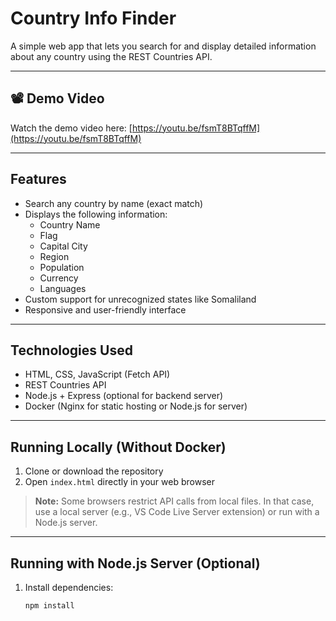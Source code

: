  # Country Info Finder

A simple web app that lets you search for and display detailed information about any country using the REST Countries API.

---

## 📽️ Demo Video

Watch the demo video here: [https://youtu.be/fsmT8BTqffM](https://youtu.be/fsmT8BTqffM)

---

## Features

- Search any country by name (exact match)
- Displays the following information:
  - Country Name
  - Flag
  - Capital City
  - Region
  - Population
  - Currency
  - Languages
- Custom support for unrecognized states like Somaliland
- Responsive and user-friendly interface

---

## Technologies Used

- HTML, CSS, JavaScript (Fetch API)
- REST Countries API
- Node.js + Express (optional for backend server)
- Docker (Nginx for static hosting or Node.js for server)

---

## Running Locally (Without Docker)

1. Clone or download the repository  
2. Open `index.html` directly in your web browser

> **Note:** Some browsers restrict API calls from local files. In that case, use a local server (e.g., VS Code Live Server extension) or run with a Node.js server.

---

## Running with Node.js Server (Optional)

1. Install dependencies:  
   ```bash
   npm install